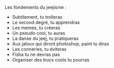 Les fondements du jeejisme : 

- Subtilement, tu trolleras
- Le second degré, tu apprendras
- Les memes, tu créeras
- Un pseudo cool, tu auras
- La danse du jeej, tu pratiqueras
- Aux jaloux qui diront photoshop, paint tu diras
- Les conneries, tu éviteras
- Fisha tu ne devras pas
- Organiser des trucs cools tu pourras
